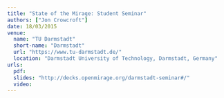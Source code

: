 ```yaml
---
title: "State of the Mirage: Student Seminar"
authors: ["Jon Crowcroft"]
date: 18/03/2015
venue:
  name: "TU Darmstadt"
  short-name: "Darmstadt"
  url: "https://www.tu-darmstadt.de/"
  location: "Darmstadt University of Technology, Darmstadt, Germany"
urls:
  pdf:
  slides: "http://decks.openmirage.org/darmstadt-seminar#/"
  video:
---
```

